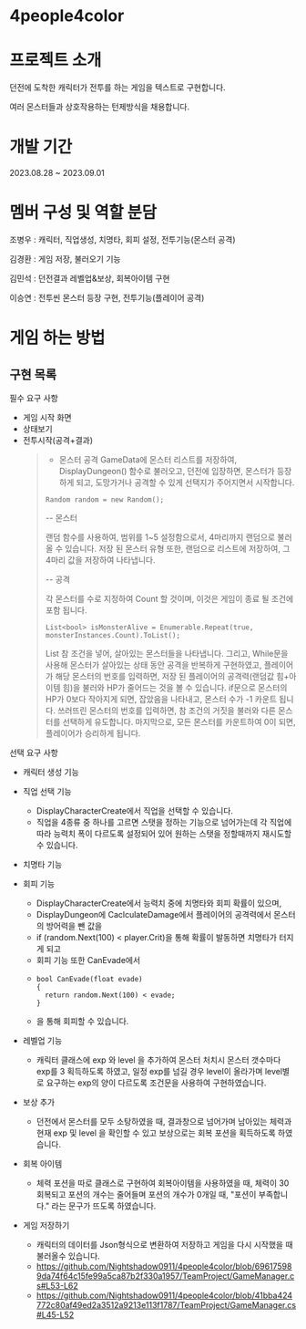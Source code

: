 # 4people4color
# 프로젝트 소개
던전에 도착한 캐릭터가 전투를 하는 게임을 텍스트로 구현합니다.

여러 몬스터들과 상호작용하는 턴제방식을 채용합니다.

# 개발 기간
2023.08.28 ~ 2023.09.01

# 멤버 구성 및 역할 분담

조병우 : 캐릭터, 직업생성, 치명타, 회피 설정, 전투기능(몬스터 공격)


김경환 : 게임 저장, 불러오기 기능


김민석 : 던전결과 레벨업&보상, 회복아이템 구현


이승연 : 전투씬 몬스터 등장 구현, 전투기능(플레이어 공격)


# 게임 하는 방법

구현 목록
-
필수 요구 사항
- 게임 시작 화면
- 상태보기
- 전투시작(공격+결과)
  > - 몬스터 공격
  > GameData에 몬스터 리스트를 저장하여, DisplayDungeon() 함수로 불러오고,
  > 던전에 입장하면, 몬스터가 등장하게 되고, 도망가거나 공격할 수 있게 선택지가 주어지면서 시작합니다.
  > ```
  > Random random = new Random();
  >```
  > -- 몬스터
  >   
  > 랜덤 함수를 사용하여, 범위를 1~5 설정함으로서, 4마리까지 랜덤으로 불러 올 수 있습니다.
  > 저장 된 몬스터 유형 또한, 랜덤으로 리스트에 저장하여, 그 4마리 값을 저장하여 나타냅니다.
  > 
  > -- 공격
  >   
  > 각 몬스터를 수로 지정하여 Count 할 것이며, 이것은 게임이 종료 될 조건에 포함 됩니다.
  > ```
  > List<bool> isMonsterAlive = Enumerable.Repeat(true, monsterInstances.Count).ToList();
  > ```
  > List 참 조건을 넣어, 살아있는 몬스터들을 나타냅니다.
  > 그리고, While문을 사용해 몬스터가 살아있는 상태 동안 공격을 반복하게 구현하였고, 플레이어가 해당 몬스터의 번호를 입력하면, 저장 된 플레이어의 공격력(랜덤값 힘+아이템 힘)을 불러와 HP가 줄어드는 것을 볼 수 있습니다.
  > if문으로 몬스터의 HP가 0보다 작아지게 되면, 잡았음을 나타내고, 몬스터 수가 -1 카운트 됩니다.
  > 쓰러뜨린 몬스터의 번호를 입력하면, 참 조건의 거짓을 불러와 다른 몬스터를 선택하게 유도합니다.
  > 마지막으로, 모든 몬스터를 카운트하여 0이 되면, 플레이어가 승리하게 됩니다.

선택 요구 사항
- 캐릭터 생성 기능
- 직업 선택 기능
  - DisplayCharacterCreate에서 직업을 선택할 수 있습니다.
  - 직업을 4종류 중 하나를 고르면 스탯을 정하는 기능으로 넘어가는데 각 직업에 따라 능력치 폭이 다르도록 설정되어 있어 원하는 스탯을 정할때까지 재시도할 수 있습니다.
  
- 치명타 기능
- 회피 기능
  - DisplayCharacterCreate에서 능력치 중에 치명타와 회피 확률이 있으며,
  - DisplayDungeon에 CaclculateDamage에서 플레이어의 공격력에서 몬스터의 방어력을 뺀 값을
  - if (random.Next(100) < player.Crit)을 통해 확률이 발동하면 치명타가 터지게 되고
  - 회피 기능 또한 CanEvade에서
  - ```
    bool CanEvade(float evade)
    {
      return random.Next(100) < evade;
    }
  - 을 통해 회피할 수 있습니다.
- 레벨업 기능
  - 캐릭터 클래스에 exp 와 level 을 추가하여 몬스터 처치시 몬스터 갯수마다 exp를 3 획득하도록 하였고, 일정 exp를 넘길 경우 level이 올라가며 level별로 요구하는 exp의 양이 다르도록 조건문을 사용하여 구현하였습니다.
- 보상 추가
  - 던전에서 몬스터를 모두 소탕하였을 때, 결과창으로 넘어가며 남아있는 체력과 현재 exp 및 level 을 확인할 수 있고 보상으로는 회복 포션을 획득하도록 하였습니다.
- 회복 아이템
  - 체력 포션을 따로 클래스로 구현하여 회복아이템을 사용하였을 때, 체력이 30 회복되고 포션의 개수는 줄어들며 포션의 개수가 0개일 때, "포션이 부족합니다." 라는 문구가 뜨도록 하였습니다.
- 게임 저장하기
  - 캐릭터의 데이터를 Json형식으로 변환하여 저장하고 게임을 다시 시작했을 때 불러올수 있습니다.
  - https://github.com/Nightshadow0911/4people4color/blob/696175989da74f64c15fe99a5ca87b2f330a1957/TeamProject/GameManager.cs#L53-L62
  - https://github.com/Nightshadow0911/4people4color/blob/41bba424772c80af49ed2a3512a9213e113f1787/TeamProject/GameManager.cs#L45-L52
